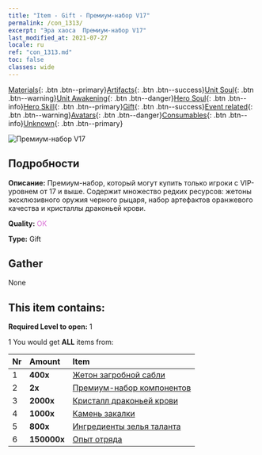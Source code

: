 ```yaml
---
title: "Item - Gift - Премиум-набор V17"
permalink: /con_1313/
excerpt: "Эра хаоса  Премиум-набор V17"
last_modified_at: 2021-07-27
locale: ru
ref: "con_1313.md"
toc: false
classes: wide
---
```

 [Materials](/ItemsRU/){: .btn .btn--primary}[Artifacts](/ItemsRU/Artifacts/){: .btn .btn--success}[Unit Soul](/ItemsRU/UnitSoul/){: .btn .btn--warning}[Unit Awakening](/ItemsRU/UnitAwakening/){: .btn .btn--danger}[Hero Soul](/ItemsRU/HeroSoul/){: .btn .btn--info}[Hero Skill](/ItemsRU/HeroSkill/){: .btn .btn--primary}[Gift](/ItemsRU/Gift/){: .btn .btn--success}[Event related](/ItemsRU/Events/){: .btn .btn--warning}[Avatars](/ItemsRU/Avatars/){: .btn .btn--danger}[Consumables](/ItemsRU/Consumables/){: .btn .btn--info}[Unknown](/ItemsRU/Unknown/){: .btn .btn--primary}

 ![Премиум-набор V17](/images/t/i_905001.png)

## Подробности
 **Описание:** Премиум-набор, который могут купить только игроки с VIP-уровнем от 17 и выше. Содержит множество редких ресурсов: жетоны эксклюзивного оружия черного рыцаря, набор артефактов оранжевого качества и кристаллы драконьей крови.

 **Quality:** <span style="color: #DA70D6">OK</span>

 **Type:** Gift

## Gather

  None

## This item contains:

 **Required Level to open:** 1

 1 You would get **ALL** items  from:

  | Nr | Amount |     Item    |
  |:---|:-------|:------------|
  | 1 |  **400x** | [Жетон загробной сабли](/ItemsRU/con_979/) |  | 
  | 2 |  **2x** | [Премиум-набор компонентов](/ItemsRU/con_1363/) |  | 
  | 3 |  **2000x** | [Кристалл драконьей крови](/ItemsRU/con_879/) |  | 
  | 4 |  **1000x** | [Камень закалки](/ItemsRU/con_814/) |  | 
  | 5 |  **800x** | [Ингредиенты зелья таланта](/ItemsRU/con_1120/) |  | 
  | 6 |  **150000x** | [Опыт отряда](/ItemsRU/con_902/) |  | 
